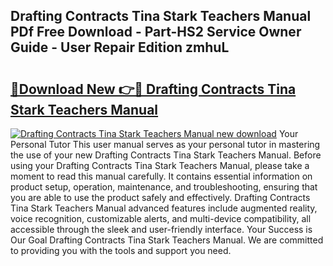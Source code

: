 ## Drafting Contracts Tina Stark Teachers Manual PDf Free Download - Part-HS2 Service Owner Guide - User Repair Edition zmhuL

# <h2><a href="http://bc31273.oget.top/?id=Drafting+Contracts+Tina+Stark+Teachers+Manual">🔗Download New 👉🔴 Drafting Contracts Tina Stark Teachers Manual</a></h2>

[![Drafting Contracts Tina Stark Teachers Manual new download](https://i.imgur.com/5g1atiW.png)](http://bc31273.oget.top/?id=Drafting+Contracts+Tina+Stark+Teachers+Manual)
Your Personal Tutor This user manual serves as your personal tutor in mastering the use of your new Drafting Contracts Tina Stark Teachers Manual. Before using your Drafting Contracts Tina Stark Teachers Manual, please take a moment to read this manual carefully. It contains essential information on product setup, operation, maintenance, and troubleshooting, ensuring that you are able to use the product safely and effectively. Drafting Contracts Tina Stark Teachers Manual advanced features include augmented reality, voice recognition, customizable alerts, and multi-device compatibility, all accessible through the sleek and user-friendly interface. Your Success is Our Goal Drafting Contracts Tina Stark Teachers Manual. We are committed to providing you with the tools and support you need.
